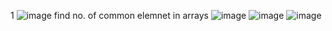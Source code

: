 1
![image](https://user-images.githubusercontent.com/96529109/215797777-3f2182d9-35ea-4a5a-b768-7c590ed55f87.png)
find no. of common elemnet in arrays
![image](https://user-images.githubusercontent.com/96529109/215798055-07c95e7d-3d88-4184-8175-b415d5ee3bd4.png)
![image](https://user-images.githubusercontent.com/96529109/215798158-b9b6144d-4527-446f-a9bc-c30c3533527d.png)
![image](https://user-images.githubusercontent.com/96529109/215798392-e733daca-0fe0-4354-a50f-00ade5f734f0.png)
